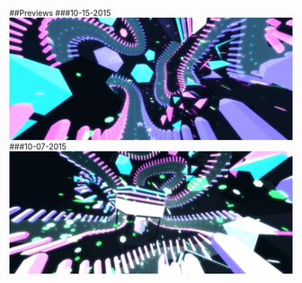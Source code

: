 ##Previews
###10-15-2015
![](https://github.com/Gkxd/BalanceBoardRacing/blob/master/Screenshots/preview_20151015.jpg)
###10-07-2015
![](https://github.com/Gkxd/BalanceBoardRacing/blob/master/Screenshots/preview_20151007.jpg)
